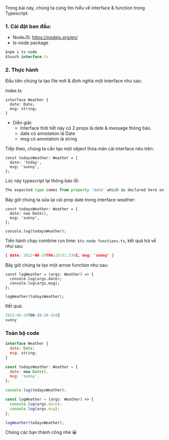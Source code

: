 Trong bài này, chúng ta cùng tìm hiểu về interface & function trong Typescript.

###  1. Cài đặt ban đầu:
 - NodeJS: https://nodejs.org/en/
 - ts-node package
```javascript
$npm i ts-node
$touch interface.ts
```

###  2. Thực hành
Đầu tiên chúng ta tạo file mới & định nghĩa một interface như sau:

index.ts
```css:typescript:
interface Weather {
  date: Date;
  msg: string;
}
```
* Diễn giải:
    - Interface thời tiết này có 2 props là date & message thông báo.
    - date có annotation là Date
    - msg có annotation là string

Tiếp theo, chúng ta cần tạo một object thỏa mãn cái interface nêu trên:
```javascript:typescript
const todaysWeather: Weather = {
  date: 'today',
  msg: 'sunny',
};
```
Lúc này typescript lại thông báo lỗi
```python
The expected type comes from property 'date' which is declared here on type 'Weather'
```

Bây giờ chúng ta sửa lại cái prop date trong interface weather:
```javascript:js
const todaysWeather: Weather = {
  date: new Date(),
  msg: 'sunny',
};

console.log(todaysWeather);
```

Tiến hành chạy combine run time:
`$ts-node functions.ts`, kết quả trả về như sau:
```json
{ date: 2022-06-29T06:25:51.534Z, msg: 'sunny' }
```

Bây giờ chúng ta tạo một arrow function như sau:
```javascript:typescript
const logWeather = (args: Weather) => {
  console.log(args.date);
  console.log(args.msg);
};

logWeather(todaysWeather);
```

Kết quả:
```sql
2022-06-29T06:38:19.434Z
sunny
```

### Toàn bộ code 
```javascript
interface Weather {
  date: Date;
  msg: string;
}

const todaysWeather: Weather = {
  date: new Date(),
  msg: 'sunny',
};

console.log(todaysWeather);

const logWeather = (args: Weather) => {
  console.log(args.date);
  console.log(args.msg);
};

logWeather(todaysWeather);

```

Chúng các bạn thành công nhé 😀